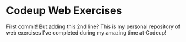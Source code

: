 # Codeup Web Exercises
First commit!
But adding this 2nd line?
 This is my personal repository of web exercises
 I've completed during my amazing time at Codeup!